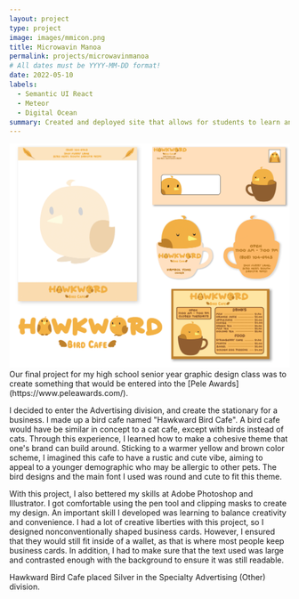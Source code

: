 ```yaml
---
layout: project
type: project
image: images/mmicon.png
title: Microwavin Manoa
permalink: projects/microwavinmanoa
# All dates must be YYYY-MM-DD format!
date: 2022-05-10
labels:
  - Semantic UI React
  - Meteor
  - Digital Ocean
summary: Created and deployed site that allows for students to learn and share recipes that can be made using minimal kitchen facilities and made out of ingredients that are available within walking distance of UH.
---
```


<img class="ui large right floated rounded image" src="../images/hawkwardall.jpg">
Our final project for my high school senior year graphic design class was to create something that would be entered into the [Pele Awards](https://www.peleawards.com/). 

I decided to enter the Advertising division, and create the stationary for a business. I made up a bird cafe named "Hawkward Bird Cafe". A bird cafe would have be similar in concept to a cat cafe, except with birds instead of cats. Through this experience, I learned how to make a cohesive theme that one's brand can build around. Sticking to a warmer yellow and brown color scheme, I imagined this cafe to have a rustic and cute vibe, aiming to appeal to a younger demographic who may be allergic to other pets. The bird designs and the main font I used was round and cute to fit this theme.

With this project, I also bettered my skills at Adobe Photoshop and Illustrator. I got comfortable using the pen tool and clipping masks to create my design. An important skill I developed was learning to balance creativity and convenience. I had a lot of creative liberties with this project, so I designed nonconventionally shaped business cards. However, I ensured that they would still fit inside of a wallet, as that is where most people keep business cards. In addition, I had to make sure that the text used was large and contrasted enough with the background to ensure it was still readable.

Hawkward Bird Cafe placed Silver in the Specialty Advertising (Other) division. 
